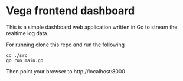# Vega frontend dashboard

This is a simple dashboard web application written in Go to stream the realtime log data.

For running clone this repo and run the following

```
cd ./src
go run main.go
```

Then point your browser to http://localhost:8000
